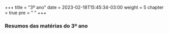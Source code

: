 +++
title = "3º ano"
date = 2023-02-18T15:45:34-03:00
weight = 5
chapter = true
pre = "<b> </b>"
+++

### Resumos das matérias do 3º ano
